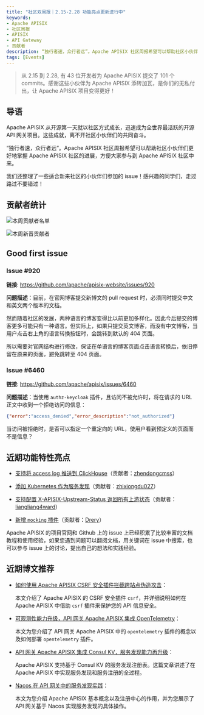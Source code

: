 ```yaml
---
title: "社区双周报｜2.15-2.28 功能亮点更新进行中"
keywords: 
- Apache APISIX
- 社区周报
- APISIX
- API Gateway
- 贡献者
description: “独行者速，众行者远”。Apache APISIX 社区周报希望可以帮助社区小伙伴们更好地掌握 Apache APISIX 社区的每周进展，方便大家参与到 Apache APISIX 社区中来。
tags: [Events]
---
```


> 从 2.15 到 2.28, 有 43 位开发者为 Apache APISIX 提交了 101 个 commits。感谢这些小伙伴为 Apache APISIX 添砖加瓦，是你们的无私付出，让 Apache APISIX 项目变得更好！

<!--truncate-->

## 导语

Apache APISIX 从开源第一天就以社区方式成长，迅速成为全世界最活跃的开源 API 网关项目。这些成就，离不开社区小伙伴们的共同奋斗。

“独行者速，众行者远”。Apache APISIX 社区周报希望可以帮助社区小伙伴们更好地掌握 Apache APISIX 社区的进展，方便大家参与到 Apache APISIX 社区中来。

我们还整理了一些适合新来社区的小伙伴们参加的 issue！感兴趣的同学们，走过路过不要错过！

## 贡献者统计

![本周贡献者名单](https://static.apiseven.com/202108/1646206544073-3e8b3bc8-b941-447e-af00-fb1273f1cfbf.jpg)

![本周新晋贡献者](https://static.apiseven.com/202108/1646206544057-52a28a3f-7bc5-43be-9f21-5a0cd78a4863.jpg)

## Good first issue

### Issue #920

**链接**: https://github.com/apache/apisix-website/issues/920

**问题描述**：目前，在官网博客提交新博文的 pull request 时，必须同时提交中文和英文两个版本的文档。

然而随着社区的发展，两种语言的博客变得比以前更加多样化。因此今后提交的博客更多可能只有一种语言。但实际上，如果只提交英文博客，而没有中文博客，当用户点击右上角的语言转换按钮时，会跳转到默认的 404 页面。

所以需要对官网结构进行修改，保证在单语言的博客页面点击语言转换后，依旧停留在原来的页面，避免跳转至 404 页面。

### Issue #6460

**链接**: https://github.com/apache/apisix/issues/6460

**问题描述**：当使用 `authz-keycloak` 插件，且访问不被允许时，将在请求的 URL 正文中收到一个拒绝访问的信息：

```Json
{"error":"access_denied","error_description":"not_authorized"}
```

当访问被拒绝时，是否可以指定一个重定向的 URL，使用户看到预定义的页面而不是信息？

## 近期功能特性亮点

- [支持将 access log 推送到 ClickHouse](https://github.com/apache/apisix/pull/6215)（贡献者：[zhendongcmss](https://github.com/zhendongcmss)）

- [添加 Kubernetes 作为服务发现](https://github.com/apache/apisix/pull/4880)（贡献者：[zhixiongdu027](https://github.com/zhixiongdu027)）

- [支持配置 X-APISIX-Upstream-Status 返回所有上游状态](https://github.com/apache/apisix/pull/6392)（贡献者：[liangliang4ward](https://github.com/liangliang4ward)）

- [新增 `mocking` 插件](https://github.com/apache/apisix/pull/5940)（贡献者：[Drery](https://github.com/Drery)）

Apache APISIX 的项目官网和 Github 上的 issue 上已经积累了比较丰富的文档教程和使用经验，如果您遇到问题可以翻阅文档，用关键词在 issue 中搜索，也可以参与 issue 上的讨论，提出自己的想法和实践经验。

## 近期博文推荐

- [如何使用 Apache APISIX CSRF 安全插件拦截跨站点伪造攻击](https://apisix.apache.org/zh/blog/2022/02/23/csrf)：

  本文介绍了 Apache APISIX 的 CSRF 安全插件 `csrf`，并详细说明如何在 Apache APISIX 中借助 `csrf` 插件来保护您的 API 信息安全。

- [可观测性能力升级，API 网关 Apache APISIX 集成 OpenTelemetry](https://apisix.apache.org/zh/blog/2022/02/28/apisix-integration-opentelemetry-plugin)：

  本文为您介绍了 API 网关 Apache APISIX 中的 `opentelemetry` 插件的概念以及如何部署 `opentelemetry` 插件。

- [API 网关 Apache APISIX 集成 Consul KV，服务发现能力再升级](https://apisix.apache.org/zh/blog/2022/02/25/consul-api-gateway)：

  Apache APISIX 支持基于 Consul KV 的服务发现注册表。这篇文章讲述了在 Apache APISIX 中实现服务发现和服务注册的全过程。

- [Nacos 在 API 网关中的服务发现实践](https://apisix.apache.org/zh/blog/2022/02/21/nacos-api-gateway)：

  本文为您介绍 Apache APISIX 基本概念以及注册中心的作用，并为您展示了 API 网关基于 Nacos 实现服务发现的具体操作。
